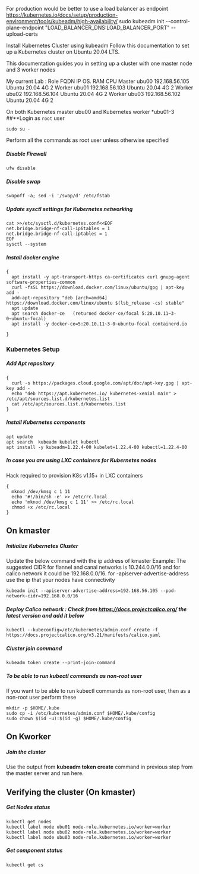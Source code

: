 
For production would be better to use a load balancer as endpoint
https://kubernetes.io/docs/setup/production-environment/tools/kubeadm/high-availability/
sudo kubeadm init --control-plane-endpoint "LOAD_BALANCER_DNS:LOAD_BALANCER_PORT" --upload-certs


Install Kubernetes Cluster using kubeadm
Follow this documentation to set up a Kubernetes cluster on Ubuntu 20.04 LTS.

This documentation guides you in setting up a cluster with one master node and 3 worker nodes

My current Lab :
Role	  FQDN	IP	            OS.         	RAM	CPU
Master	ubu00	192.168.56.105	Ubuntu 20.04	4G	2
Worker	ubu01	192.168.56.103	Ubuntu 20.04	4G	2
Worker	ubu02	192.168.56.104	Ubuntu 20.04	4G	2
Worker	ubu03	192.168.56.102	Ubuntu 20.04	4G	2

On both Kubernetes master ubu00 and Kubernetes worker *ubu01-3
##**Login as `root` user
```
sudo su -
```
Perform all the commands as root user unless otherwise specified
##### Disable Firewall
```
ufw disable
```
##### Disable swap
```
swapoff -a; sed -i '/swap/d' /etc/fstab
```
##### Update sysctl settings for Kubernetes networking
```
cat >>/etc/sysctl.d/kubernetes.conf<<EOF
net.bridge.bridge-nf-call-ip6tables = 1
net.bridge.bridge-nf-call-iptables = 1
EOF
sysctl --system
```
##### Install docker engine
```
{
  apt install -y apt-transport-https ca-certificates curl gnupg-agent software-properties-common
  curl -fsSL https://download.docker.com/linux/ubuntu/gpg | apt-key add -
  add-apt-repository "deb [arch=amd64] https://download.docker.com/linux/ubuntu $(lsb_release -cs) stable"
  apt update
  apt search docker-ce   (returned docker-ce/focal 5:20.10.11~3-0~ubuntu-focal)
  apt install -y docker-ce=5:20.10.11~3-0~ubuntu-focal containerd.io
  
}
```
### Kubernetes Setup
##### Add Apt repository
```
{
  curl -s https://packages.cloud.google.com/apt/doc/apt-key.gpg | apt-key add -
  echo "deb https://apt.kubernetes.io/ kubernetes-xenial main" > /etc/apt/sources.list.d/kubernetes.list
  cat /etc/apt/sources.list.d/kubernetes.list
}
```
##### Install Kubernetes components
```
apt update
apt search  kubeadm kubelet kubectl
apt install -y kubeadm=1.22.4-00 kubelet=1.22.4-00 kubectl=1.22.4-00
```
##### In case you are using LXC containers for Kubernetes nodes
Hack required to provision K8s v1.15+ in LXC containers
```
{
  mknod /dev/kmsg c 1 11
  echo '#!/bin/sh -e' >> /etc/rc.local
  echo 'mknod /dev/kmsg c 1 11' >> /etc/rc.local
  chmod +x /etc/rc.local
}
```

## On kmaster
##### Initialize Kubernetes Cluster
Update the below command with the ip address of kmaster
Example: The suggested CIDR for flannel and canal networks is 10.244.0.0/16 and for calico network it could be 192.168.0.0/16.
for -apiserver-advertise-address use the ip that your nodes have connectivity
```
kubeadm init --apiserver-advertise-address=192.168.56.105 --pod-network-cidr=192.168.0.0/16 
```
##### Deploy Calico network : Check from https://docs.projectcalico.org/ the latest version and add it below
```
kubectl --kubeconfig=/etc/kubernetes/admin.conf create -f https://docs.projectcalico.org/v3.21/manifests/calico.yaml
```

##### Cluster join command
```
kubeadm token create --print-join-command
```

##### To be able to run kubectl commands as non-root user
If you want to be able to run kubectl commands as non-root user, then as a non-root user perform these
```
mkdir -p $HOME/.kube
sudo cp -i /etc/kubernetes/admin.conf $HOME/.kube/config
sudo chown $(id -u):$(id -g) $HOME/.kube/config
```

## On Kworker
##### Join the cluster
Use the output from __kubeadm token create__ command in previous step from the master server and run here.

## Verifying the cluster (On kmaster)
##### Get Nodes status
```
kubectl get nodes
kubectl label node ubu01 node-role.kubernetes.io/worker=worker
kubectl label node ubu02 node-role.kubernetes.io/worker=worker
kubectl label node ubu03 node-role.kubernetes.io/worker=worker
```
##### Get component status
```
kubectl get cs
```
